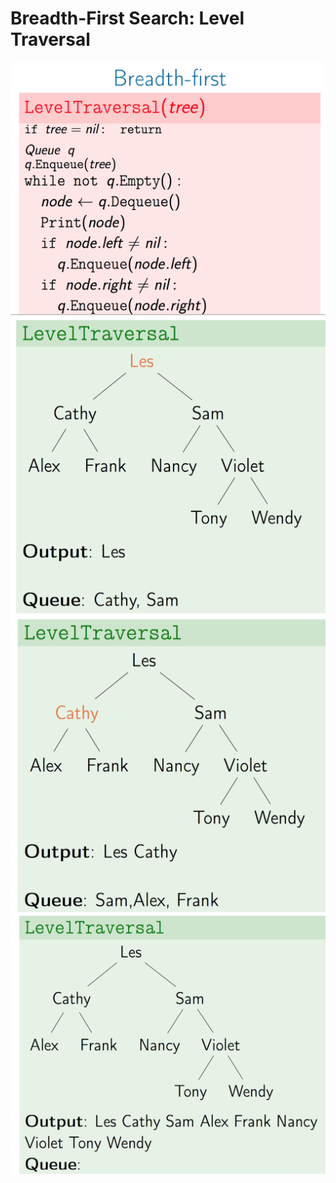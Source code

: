 # Breadth-First Search: Level Traversal
![pic1](https://github.com/byam/algorithms/blob/master/data_structures/tree/walking_tree/bfs/pic/pic1.png)
![pic2](https://github.com/byam/algorithms/blob/master/data_structures/tree/walking_tree/bfs/pic/pic2.png)
![pic3](https://github.com/byam/algorithms/blob/master/data_structures/tree/walking_tree/bfs/pic/pic3.png)
![pic4](https://github.com/byam/algorithms/blob/master/data_structures/tree/walking_tree/bfs/pic/pic4.png)
